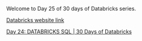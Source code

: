 Welcome to Day 25 of 30 days of Databricks series.

[Databricks website link](https://www.databricks.com/)   

[Day 24: DATABRICKS SQL | 30 Days of Databricks](https://youtu.be/3lcfoLhNO4g)